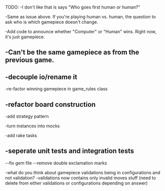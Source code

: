 TODO:
-I don't like that is says "Who goes first human or human?"

-Same as issue above.  If you're playing human vs. human, the question to ask who is which gamepiece doesn't change.

-Add code to announce whether "Computer" or "Human" wins.  Right now, it's just gamepiece.

-Can't be the same gamepiece as from the previous game.
-------------------------------------------------------------------
-decouple io/rename it
-------------------------------------------------------------------
-re-factor winning gamepiece in game_rules class

-refactor board construction
-------------------------------------------------------------------
-add strategy pattern

-turn instances into mocks

-add rake tasks

-seperate unit tests and integration tests
-------------------------------------------------------------------

--fix gem file
--remove double exclamation marks

-what do you think about gamepiece validations being in configurations and not validation?
-validations now contains only invalid moves stuff
(need to delete from either validations or configurations depending on answer)
